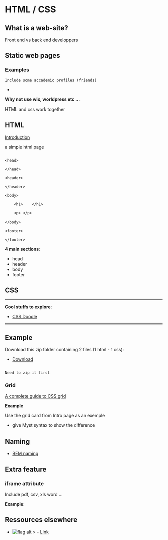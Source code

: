 # HTML / CSS

## What is a web-site?

Front end vs back end developpers

## Static web pages

### Examples

```{note}
Include some accademic profiles (friends)
```

-

**Why not use wix, worldpress etc ...**

HTML and css work together


## HTML

[Introduction](https://html.spec.whatwg.org/dev/introduction.html#background)

a simple html page

```

<head>

</head>

<header>

</header>

<body>

	<h1>	</h1>

	<p>	</p>

</body>

<footer>

</footer>

```

**4 main sections**:

- head
- header
- body
- footer



## CSS

***
**Cool stuffs to explore**:

- [CSS Doodle](https://css-doodle.com/)


***




## Example

Download this zip folder containing 2 files (1 html - 1 css):

- [Download](Project/)

```{warning}

Need to zip it first

```

### Grid

[A complete guide to CSS grid](https://css-tricks.com/snippets/css/complete-guide-grid/)

**Example**

Use the grid card from Intro page as an exemple
- give Myst syntax to show the difference



## Naming

- [BEM naming](http://getbem.com/)




## Extra feature

### iframe attribute

Include pdf, csv, xls word ...

**Example**:


    



## Ressources elsewhere

- ![flag alt >](../../../../Docs/Svg_icons/flag-for-flag-france-svgrepo-com.svg) - [Link](https://jenseign.com/)